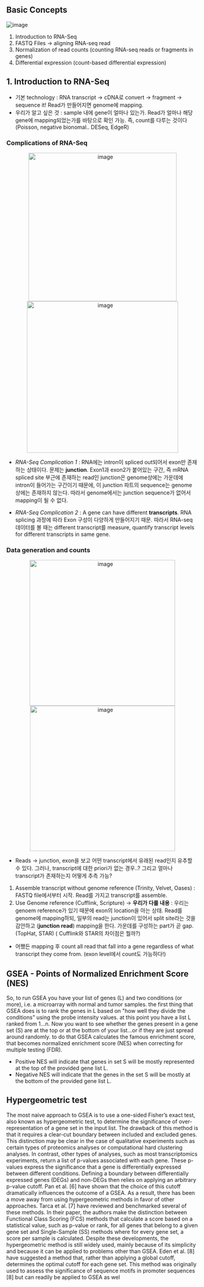 ## Basic Concepts
![image](https://user-images.githubusercontent.com/47490862/182034107-17a90d64-2356-4b8e-896d-b653baab94a0.png)

1. Introduction to RNA-Seq
2. FASTQ Files -> aligning RNA-seq read
3. Normalization of read counts (counting RNA-seq reads or fragments in genes)
4. Differential expression (count-based differential expression)

## 1. Introduction to RNA-Seq
- 기본 technology : RNA transcript -> cDNA로 convert -> fragment -> sequence it! Read가 만들어지면 genome에 mapping.
- 우리가 알고 싶은 것 : sample 내에 gene이 얼마나 있는가. Read가 얼마나 해당 gene에 mapping되었는가를 바탕으로 확인 가능. 즉, count를 다루는 것이다 (Poisson, negative bionomal.. DESeq, EdgeR)

### Complications of RNA-Seq
<p align="center"><img width="389" alt="image" src="https://user-images.githubusercontent.com/47490862/182033868-58f6b74c-2450-4945-9a8d-1dbb7410ee69.png"><img width="397" alt="image" src="https://user-images.githubusercontent.com/47490862/182034235-e2adbcc2-bad6-4657-a672-bbb185183356.png"> 

- *RNA-Seq Complication 1* :  RNA에는 intron이 spliced out되어서 exon만 존재하는 상태이다. 문제는 **junction**. Exon1과 exon2가 붙어있는 구간, 즉 mRNA spliced site 부근에 존재하는 read인 junction은 genome상에는 가운데에 intron이 들어가는 구간이기 때문에, 이 junction 파트의 sequence는 genome 상에는 존재하지 않는다. 따라서 genome에서는 junction sequence가 없어서 mapping이 될 수 없다.

- *RNA-Seq Complication 2* : A gene can have different **transcripts**. RNA splicing 과정에 따라 Exon 구성이 다양하게 만들어지기 때문. 따라서 RNA-seq 데이터를 볼 때는 different transcript를 measure, quantify transcript levels for different transcripts in same gene.

### Data generation and counts
<p align="center"><img width="382" alt="image" src="https://user-images.githubusercontent.com/47490862/182035517-381c86e4-42a2-439c-9c85-e35135262759.png"><img width="381" alt="image" src="https://user-images.githubusercontent.com/47490862/182035856-973f2f2b-5f53-4752-b5c3-eada9e8b5187.png">


- Reads -> junction, exon을 보고 어떤 transcript에서 유래된 read인지 유추할 수 있다. 그러나, transcript에 대한 priori가 없는 경우..? 그리고 얼마나 transcript가 존재하는지 어떻게 추측 가능?
1. Assemble transcript without genome reference (Trinity, Velvet, Oases)
 : FASTQ file에서부터 시작. Read를 가지고 transcript를 assemble.
2. Use Genome reference (Cufflink, Scripture) -> **우리가 다룰 내용**
 : 우리는 genoem reference가 있기 때문에 exon의 location을 아는 상태. Read를 genome에 mapping하되, 일부의 read는 junction이 있어서 split site라는 것을 감안하고 (**junction read**) mapping을 한다. 가운데를 구성하는 part가 곧 gap. (TopHat, STAR)
 ( Cufflink와 STAR의 차이점은 뭘까?)
- 어쨌든 mapping 후 count all read that fall into a gene regardless of what transcript they come from. (exon level에서 count도 가능하다!)


## GSEA - Points of Normalized Enrichment Score (NES)
So, to run GSEA you have your list of genes (L) and two conditions (or more), i.e. a microarray with normal and tumor samples. the first thing that GSEA does is to rank the genes in L based on "how well they divide the conditions" using the probe intensity values. at this point you have a list L ranked from 1...n.
Now you want to see whether the genes present in a gene set (S) are at the top or at the bottom of your list...or if they are just spread around randomly. to do that GSEA calculates the famous enrichment score, that becomes normalized enrichment score (NES) when correcting for multiple testing (FDR).
- Positive NES will indicate that genes in set S will be mostly represented at the top of the provided gene list L.
- Negative NES will indicate that the genes in the set S will be mostly at the bottom of the provided gene list L.

## Hypergeometric test
The most naive approach to GSEA is to use a one-sided Fisher’s exact test, also known as hypergeometric test, to determine the significance of over-representation of a gene set in the input list. The drawback of this method is that it requires a clear-cut boundary between included and excluded genes. This distinction may be clear in the case of qualitative experiments such as certain types of proteomics analyses or computational hard clustering analyses. In contrast, other types of analyses, such as most transcriptomics experiments, return a list of p-values associated with each gene. These p-values express the significance that a gene is differentially expressed between different conditions. Defining a boundary between differentially expressed genes (DEGs) and non-DEGs then relies on applying an arbitrary p-value cutoff. Pan et al. [6] have shown that the choice of this cutoff dramatically influences the outcome of a GSEA. As a result, there has been a move away from using hypergeometric methods in favor of other approaches. Tarca et al. [7] have reviewed and benchmarked several of these methods. In their paper, the authors make the distinction between Functional Class Scoring (FCS) methods that calculate a score based on a statistical value, such as p-value or rank, for all genes that belong to a given gene set and Single-Sample (SS) methods where for every gene set, a score per sample is calculated. Despite these developments, the hypergeometric method is still widely used, mainly because of its simplicity and because it can be applied to problems other than GSEA. Eden et al. [8] have suggested a method that, rather than applying a global cutoff, determines the optimal cutoff for each gene set. This method was originally used to assess the significance of sequence motifs in promoter sequences [8] but can readily be applied to GSEA as wel
